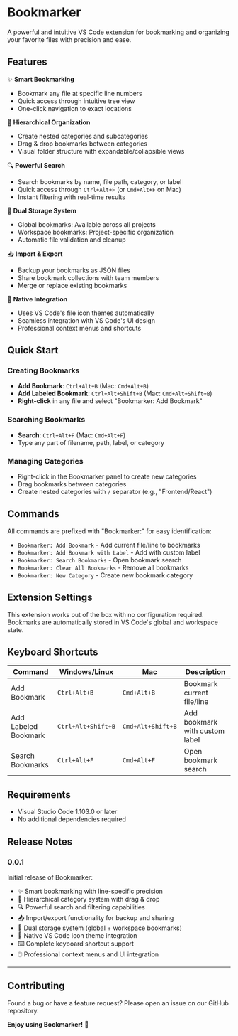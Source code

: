 # Bookmarker

A powerful and intuitive VS Code extension for bookmarking and organizing your favorite files with precision and ease.

## Features

✨ **Smart Bookmarking**
- Bookmark any file at specific line numbers
- Quick access through intuitive tree view
- One-click navigation to exact locations

📁 **Hierarchical Organization**
- Create nested categories and subcategories
- Drag & drop bookmarks between categories
- Visual folder structure with expandable/collapsible views

🔍 **Powerful Search**
- Search bookmarks by name, file path, category, or label
- Quick access through `Ctrl+Alt+F` (or `Cmd+Alt+F` on Mac)
- Instant filtering with real-time results

🎯 **Dual Storage System**
- Global bookmarks: Available across all projects
- Workspace bookmarks: Project-specific organization
- Automatic file validation and cleanup

📤 **Import & Export**
- Backup your bookmarks as JSON files
- Share bookmark collections with team members
- Merge or replace existing bookmarks

🎨 **Native Integration**
- Uses VS Code's file icon themes automatically
- Seamless integration with VS Code's UI design
- Professional context menus and shortcuts

## Quick Start

### Creating Bookmarks
- **Add Bookmark**: `Ctrl+Alt+B` (Mac: `Cmd+Alt+B`)
- **Add Labeled Bookmark**: `Ctrl+Alt+Shift+B` (Mac: `Cmd+Alt+Shift+B`)
- **Right-click** in any file and select "Bookmarker: Add Bookmark"

### Searching Bookmarks
- **Search**: `Ctrl+Alt+F` (Mac: `Cmd+Alt+F`)
- Type any part of filename, path, label, or category

### Managing Categories
- Right-click in the Bookmarker panel to create new categories
- Drag bookmarks between categories
- Create nested categories with `/` separator (e.g., "Frontend/React")

## Commands

All commands are prefixed with "Bookmarker:" for easy identification:

- `Bookmarker: Add Bookmark` - Add current file/line to bookmarks
- `Bookmarker: Add Bookmark with Label` - Add with custom label
- `Bookmarker: Search Bookmarks` - Open bookmark search
- `Bookmarker: Clear All Bookmarks` - Remove all bookmarks
- `Bookmarker: New Category` - Create new bookmark category

## Extension Settings

This extension works out of the box with no configuration required. Bookmarks are automatically stored in VS Code's global and workspace state.

## Keyboard Shortcuts

| Command | Windows/Linux | Mac | Description |
|---------|---------------|-----|-------------|
| Add Bookmark | `Ctrl+Alt+B` | `Cmd+Alt+B` | Bookmark current file/line |
| Add Labeled Bookmark | `Ctrl+Alt+Shift+B` | `Cmd+Alt+Shift+B` | Add bookmark with custom label |
| Search Bookmarks | `Ctrl+Alt+F` | `Cmd+Alt+F` | Open bookmark search |

## Requirements

- Visual Studio Code 1.103.0 or later
- No additional dependencies required

## Release Notes

### 0.0.1

Initial release of Bookmarker:
- ✨ Smart bookmarking with line-specific precision
- 📁 Hierarchical category system with drag & drop
- 🔍 Powerful search and filtering capabilities  
- 📤 Import/export functionality for backup and sharing
- 🎯 Dual storage system (global + workspace bookmarks)
- 🎨 Native VS Code icon theme integration
- ⌨️ Complete keyboard shortcut support
- 🖱️ Professional context menus and UI integration

---

## Contributing

Found a bug or have a feature request? Please open an issue on our GitHub repository.

**Enjoy using Bookmarker!** 🎉
